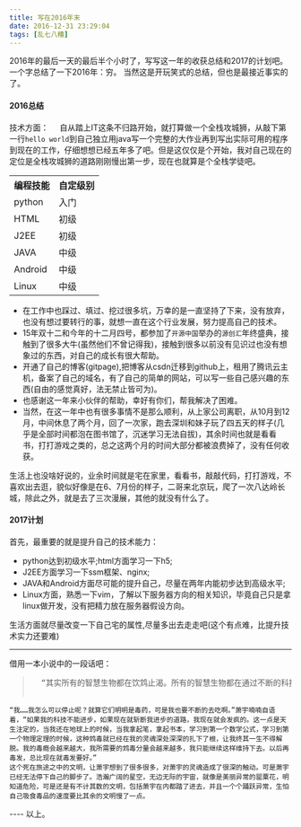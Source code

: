 ```yaml
---
title: 写在2016年末
date: 2016-12-31 23:29:04
tags: [乱七八糟]
---
```

2016年的最后一天的最后半个小时了，写写这一年的收获总结和2017的计划吧。
一个字总结了一下2016年：穷。
当然这是开玩笑式的总结，但也是最接近事实的了。
<!--more-->
#### 2016总结
技术方面：
&nbsp;&nbsp;&nbsp;&nbsp;自从踏上IT这条不归路开始，就打算做一个全栈攻城狮，从敲下第一行`hello world`到自己独立用java写一个完整的大作业再到写出实际可用的程序到现在的工作，仔细想想已经五年多了吧。但是这仅仅是个开始，我对自己现在的定位是全栈攻城狮的道路刚刚慢出第一步，现在也就算是个全栈学徒吧。
<table><tr><th>编程技能</th><th>自定级别</th></tr><tr><td>python</td><td>入门</td></tr><tr><td>HTML</td><td>初级</td></tr><tr><td>J2EE</td><td>初级</td></tr><tr><td>JAVA</td><td>中级</td></tr><tr><td>Android</td><td>中级</td></tr><tr><td>Linux</td><td>中级</td></tr></table>

* 在工作中也踩过、填过、挖过很多坑，万幸的是一直坚持了下来，没有放弃，也没有想过要转行的事，就想一直在这个行业发展，努力提高自己的技术。
* 15年双十二和今年的十二月四号，都参加了`开源中国`举办的`源创汇`年终盛典，接触到了很多大牛(虽然他们不曾记得我)，接触到很多以前没有见识过也没有想象过的东西，对自己的成长有很大帮助。
* 开通了自己的博客(gitpage),把博客从csdn迁移到github上，租用了腾讯云主机，备案了自己的域名，有了自己的简单的网站，可以写一些自己感兴趣的东西(自由的感觉真好，法无禁止皆可为)。
* 也感谢这一年来小伙伴的帮助，幸好有你们，帮我解决了困难。
* 当然，在这一年中也有很多事情不是那么顺利，从上家公司离职，从10月到12月，中间休息了两个月，回了一次家，跑去深圳和妹子玩了四五天的样子(几乎是全部时间都泡在图书馆了，沉迷学习无法自拔)，其余时间也就是看看书，打打游戏之类的，总之这两个月的时间大部分都被浪费掉了，没有任何收获。

生活上也没啥好说的，业余时间就是宅在家里，看看书，敲敲代码，打打游戏，不喜欢出去逛，貌似好像是在6、7月份的样子，二哥来北京玩，爬了一次八达岭长城，除此之外，就是去了三次漫展，其他的就没有什么了。
#### 2017计划
首先，最重要的就是提升自己的技术能力：

* python达到初级水平;html方面学习一下h5;
* J2EE方面学习一下ssm框架、nginx;
* JAVA和Android方面尽可能的提升自己，尽量在两年内能初步达到高级水平;
* Linux方面，熟悉一下vim，了解以下服务器方向的相关知识，毕竟自己只是拿linux做开发，没有把精力放在服务器假设方向。

生活方面就尽量改变一下自己宅的属性,尽量多出去走走吧(这个有点难，比提升技术实力还要难)

----
借用一本小说中的一段话吧：

><pre>  “其实所有的智慧生物都在饮鸩止渴。所有的智慧生物都在通过不断的科技进步，不断的探索未知来满足着自己的探索欲望。这些科技，以及理论还有知识，不是好东西，它们是毒药，它们会让文明形成强烈的依赖症，当所有的未知都被探索完毕的时候，这种鸩毒就会最终发作，并且让这个文明最终陷入到毒发身亡的境地之中。可是最可笑的是，虽然这个道理十分明显，可是包括我在内的所有文明，都无法逃脱这个怪圈。”
    “我……我怎么可以停止呢？就算它们明明是毒药，可是我也要不断的去吃啊。”萧宇喃喃自语着，“如果我的科技不能进步，如果现在就斩断我进步的道路，我现在就会发疯的。这一点是天生注定的，当我还在地球上的时候，当我拿起笔，拿起书本，学习到第一个数学公式，学习到第一个物理定理的时候，这种鸩毒就已经在我的灵魂深处深深的扎下了根，让我终其一生不得解脱。我的毒瘾会越来越大，我所需要的鸩毒分量会越来越多，我只能继续这样维持下去。以后再毒发，总比现在就毒发要好。”
    这个死在旅途之中的文明，让萧宇想到了很多很多，对萧宇的灵魂造成了很深的触动。可是萧宇已经无法停下自己的脚步了。浩瀚广阔的星空，无边无际的宇宙，就像是美丽异常的罂粟花，明知道危险，可是还是有不计其数的文明，包括萧宇在内都踏了进去，并且一个个踊跃异常，生怕自己吸食毒品的速度要比其余的文明慢了一点。

</pre>
----
以上。
